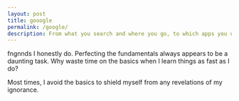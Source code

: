 ```yaml
---
layout: post
title: gooogle
permalink: /google/
description: From what you search and where you go, to which apps you use and the YouTube vides you’ve watched: click here to discover your Ads persona
---
```

fngnnds
I honestly do. Perfecting the fundamentals always appears to be a daunting task. Why waste time on the basics when I learn things as fast as I do?

Most times, I avoid the basics to shield myself from any revelations of my ignorance.
